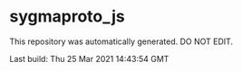 # sygmaproto_js
This repository was automatically generated. DO NOT EDIT. 

Last build: Thu 25 Mar 2021 14:43:54 GMT
